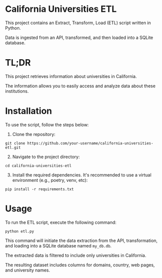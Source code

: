 # California Universities ETL 
This project contains an Extract, Transform, Load (ETL) script written in Python. 

Data is ingested from an API, transformed, and then loaded into a SQLite database.

# TL;DR 
This project retrieves information about universities in California. 

The information allows you to easily access and analyze data about these institutions.

# Installation 
To use the script, follow the steps below: 

1. Clone the repository:

`git clone https://github.com/your-username/california-universities-etl.git`

2. Navigate to the project directory:

`cd california-universities-etl`

3. Install the required dependencies. It's recommended to use a virtual environment (e.g., poetry, venv, etc):

`pip install -r requirements.txt`

# Usage 
To run the ETL script, execute the following command: 

`python etl.py` 

This command will initiate the data extraction from the API, transformation, and loading into a SQLite database named `my_db.db`. 

The extracted data is filtered to include only universities in California. 

The resulting dataset includes columns for domains, country, web pages, and university names. 

